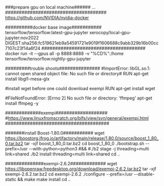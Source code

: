 ###prepare gpu on local machine######
...
#####################################
https://github.com/NVIDIA/nvidia-docker


##########docker base image###########
tensorflow/tensorflow:latest-gpu-jupyter
xerocopy/local-gpu-jupyter:nov2022
DIGEST:sha256:fc519621eb9a54591721e9019f1606688c9abb329b16b00cc7107c23f14a6f24
######################################
docker run -it --gpus all -p 8888:8888 -v "%CD%":/home tensorflow/tensorflow:nightly-gpu-jupyter

#########trouble shoots###############
#ImportError: libGL.so.1: cannot open shared object file: No such file or directory#
RUN apt-get install libgl1-mesa-glx

#install wget before one could download exempi
RUN apt-get install wget

#FileNotFoundError: [Errno 2] No such file or directory: 'ffmpeg'
apt-get install ffmpeg -y

#############exempi###################
#https://www.linuxfromscratch.org/blfs/view/svn/general/exempi.html
######################################

#######install Boost-1.80.0###########
wget https://boostorg.jfrog.io/artifactory/main/release/1.80.0/source/boost_1_80_0.tar.bz2
tar -xjf boost_1_80_0.tar.bz2
cd boost_1_80_0
./bootstrap.sh --prefix=/usr --with-python=python3 #&&
#./b2 stage -j<N> threading=multi link=shared
./b2 install threading=multi link=shared
cd ..

##############exempi-2.6.2#############
wget https://libopenraw.freedesktop.org/download/exempi-2.6.2.tar.bz2
tar -xjf exempi-2.6.2.tar.bz2
cd exempi-2.6.2
./configure --prefix=/usr --disable-static &&
make
make install
cd ..

